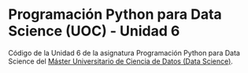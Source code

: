 # Programación Python para Data Science (UOC) - Unidad 6

Código de la Unidad 6 de la asignatura Programación Python para Data Science del [Máster Universitario de Ciencia de Datos (Data Science)](http://estudios.uoc.edu/es/masters-universitarios/data-science/presentacion).

